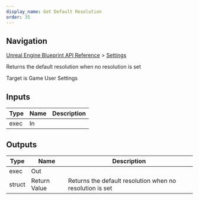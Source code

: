 ```yaml
---
display_name: Get Default Resolution
order: 35
---
```

## Navigation

[Unreal Engine Blueprint API Reference](https://dev.epicgames.com/documentation/en-us/unreal-engine/BlueprintAPI) > [Settings](https://dev.epicgames.com/documentation/en-us/unreal-engine/BlueprintAPI/Settings)

Returns the default resolution when no resolution is set

Target is Game User Settings

## Inputs

| Type | Name | Description |
| --- | --- | --- |
| exec | In |  |

## Outputs

| Type | Name | Description |
| --- | --- | --- |
| exec | Out |  |
| struct | Return Value | Returns the default resolution when no resolution is set |
